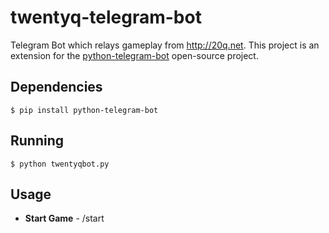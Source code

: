 twentyq-telegram-bot
=====

Telegram Bot which relays gameplay from http://20q.net. This project is an extension for the [python-telegram-bot](https://github.com/python-telegram-bot/python-telegram-bot) open-source project. 

## Dependencies

    $ pip install python-telegram-bot

## Running
    $ python twentyqbot.py
    
## Usage
  - **Start Game** - /start
